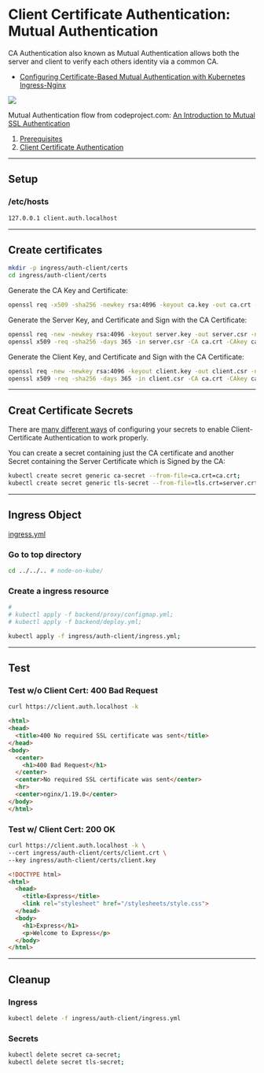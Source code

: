 # Client Certificate Authentication: Mutual Authentication

CA Authentication also known as Mutual Authentication allows both the server and client to verify each others identity via a common CA.

- [Configuring Certificate-Based Mutual Authentication with Kubernetes Ingress-Nginx](https://medium.com/@awkwardferny/configuring-certificate-based-mutual-authentication-with-kubernetes-ingress-nginx-20e7e38fdfca)

![](https://www.codeproject.com/KB/IP/326574/mutualssl_small.png)

Mutual Authentication flow from codeproject.com: [An Introduction to Mutual SSL Authentication](https://www.codeproject.com/Articles/326574/An-Introduction-to-Mutual-SSL-Authentication)

1. [Prerequisites](https://kubernetes.github.io/ingress-nginx/examples/PREREQUISITES/)
2. [Client Certificate Authentication](https://kubernetes.github.io/ingress-nginx/examples/auth/client-certs/)

---

## Setup

### /etc/hosts

```bash
127.0.0.1 client.auth.localhost
```

---

## Create certificates

```bash
mkdir -p ingress/auth-client/certs
cd ingress/auth-client/certs
```

Generate the CA Key and Certificate:

```bash
openssl req -x509 -sha256 -newkey rsa:4096 -keyout ca.key -out ca.crt -days 356 -nodes -subj '/CN=My Cert Authority';
```

Generate the Server Key, and Certificate and Sign with the CA Certificate:

```bash
openssl req -new -newkey rsa:4096 -keyout server.key -out server.csr -nodes -subj '/CN=client.auth.localhost';
openssl x509 -req -sha256 -days 365 -in server.csr -CA ca.crt -CAkey ca.key -set_serial 01 -out server.crt;
```

Generate the Client Key, and Certificate and Sign with the CA Certificate:

```bash
openssl req -new -newkey rsa:4096 -keyout client.key -out client.csr -nodes -subj '/CN=My Client';
openssl x509 -req -sha256 -days 365 -in client.csr -CA ca.crt -CAkey ca.key -set_serial 02 -out client.crt;
```

---

## Creat Certificate Secrets

There are [many different ways](https://kubernetes.github.io/ingress-nginx/examples/auth/client-certs/#creating-certificate-secrets) of configuring your secrets to enable Client-Certificate Authentication to work properly.

You can create a secret containing just the CA certificate and another Secret containing the Server Certificate which is Signed by the CA:

```bash
kubectl create secret generic ca-secret --from-file=ca.crt=ca.crt;
kubectl create secret generic tls-secret --from-file=tls.crt=server.crt --from-file=tls.key=server.key;
```

---

## Ingress Object

[ingress.yml](ingress.yml)

### Go to top directory

```bash
cd ../../.. # node-on-kube/
```

### Create a ingress resource

```bash
# 
# kubectl apply -f backend/proxy/configmap.yml; 
# kubectl apply -f backend/deploy.yml;

kubectl apply -f ingress/auth-client/ingress.yml;
```

---

## Test

### Test w/o Client Cert: 400 Bad Request

```bash
curl https://client.auth.localhost -k
```

```html
<html>
<head>
  <title>400 No required SSL certificate was sent</title>
</head>
<body>
  <center>
    <h1>400 Bad Request</h1>
  </center>
  <center>No required SSL certificate was sent</center>
  <hr>
  <center>nginx/1.19.0</center>
</body>
</html>
```

### Test w/ Client Cert: 200 OK

```bash
curl https://client.auth.localhost -k \
--cert ingress/auth-client/certs/client.crt \
--key ingress/auth-client/certs/client.key
```

```html
<!DOCTYPE html>
<html>
  <head>
    <title>Express</title>
    <link rel="stylesheet" href="/stylesheets/style.css">
  </head>
  <body>
    <h1>Express</h1>
    <p>Welcome to Express</p>
  </body>
</html>
```

---

## Cleanup

### Ingress

```bash
kubectl delete -f ingress/auth-client/ingress.yml
```

### Secrets

```bash
kubectl delete secret ca-secret;
kubectl delete secret tls-secret;
```

